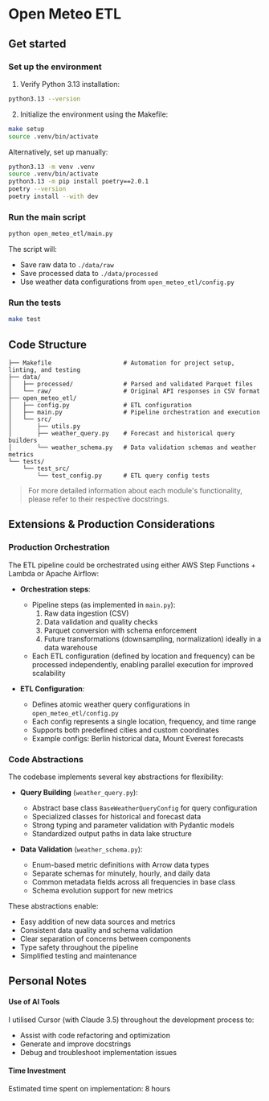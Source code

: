 # Open Meteo ETL

## Get started

### Set up the environment

1. Verify Python 3.13 installation:
```bash
python3.13 --version
```

2. Initialize the environment using the Makefile:
```bash
make setup
source .venv/bin/activate
```

Alternatively, set up manually:
```bash
python3.13 -m venv .venv
source .venv/bin/activate
python3.13 -m pip install poetry==2.0.1
poetry --version
poetry install --with dev
```

### Run the main script

```bash
python open_meteo_etl/main.py
```

The script will:
- Save raw data to `./data/raw`
- Save processed data to `./data/processed`
- Use weather data configurations from `open_meteo_etl/config.py`

### Run the tests

```bash
make test
```

## Code Structure

```
├── Makefile                    # Automation for project setup, linting, and testing
├── data/
│   ├── processed/              # Parsed and validated Parquet files
│   └── raw/                    # Original API responses in CSV format
├── open_meteo_etl/
│   ├── config.py               # ETL configuration
│   ├── main.py                 # Pipeline orchestration and execution
│   └── src/
│       ├── utils.py
│       ├── weather_query.py    # Forecast and historical query builders
│       └── weather_schema.py   # Data validation schemas and weather metrics
└── tests/
    └── test_src/
        └── test_config.py      # ETL query config tests
```

> For more detailed information about each module's functionality, please refer to their respective docstrings.

## Extensions & Production Considerations

### Production Orchestration

The ETL pipeline could be orchestrated using either AWS Step Functions + Lambda or Apache Airflow:

- **Orchestration steps**:

  - Pipeline steps (as implemented in `main.py`):
    1. Raw data ingestion (CSV)
    2. Data validation and quality checks
    3. Parquet conversion with schema enforcement
    4. Future transformations (downsampling, normalization) ideally in a data warehouse
  - Each ETL configuration (defined by location and frequency) can be processed independently, enabling parallel execution for improved scalability

- **ETL Configuration**:
  - Defines atomic weather query configurations in `open_meteo_etl/config.py`
  - Each config represents a single location, frequency, and time range
  - Supports both predefined cities and custom coordinates
  - Example configs: Berlin historical data, Mount Everest forecasts

### Code Abstractions

The codebase implements several key abstractions for flexibility:

- **Query Building** (`weather_query.py`):

  - Abstract base class `BaseWeatherQueryConfig` for query configuration
  - Specialized classes for historical and forecast data
  - Strong typing and parameter validation with Pydantic models
  - Standardized output paths in data lake structure

- **Data Validation** (`weather_schema.py`):
  - Enum-based metric definitions with Arrow data types
  - Separate schemas for minutely, hourly, and daily data
  - Common metadata fields across all frequencies in base class
  - Schema evolution support for new metrics

These abstractions enable:

- Easy addition of new data sources and metrics
- Consistent data quality and schema validation
- Clear separation of concerns between components
- Type safety throughout the pipeline
- Simplified testing and maintenance

## Personal Notes

#### Use of AI Tools

I utilised Cursor (with Claude 3.5) throughout the development process to:

- Assist with code refactoring and optimization
- Generate and improve docstrings
- Debug and troubleshoot implementation issues

#### Time Investment

Estimated time spent on implementation: 8 hours
